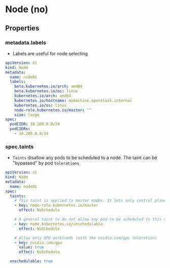 # Node (no)

## Properties

### metadata.labels

- Labels are useful for node selecting

```yaml
apiVersion: v1
kind: Node
metadata:
  name: node01
  labels:
    beta.kubernetes.io/arch: amd64
    beta.kubernetes.io/os: linux
    kubernetes.io/arch: amd64
    kubernetes.io/hostname: mymachine.openstack.internal
    kubernetes.io/os: linux
    node-role.kubernetes.io/master: ""
    size: large
spec:
  podCIDR: 10.200.0.0/24
  podCIDRs:
    - 10.200.0.0/24
```

### spec.taints

- `Taints` disallow any pods to be scheduled to a node. The taint can be "bypassed" by pod `tolerations`

```yaml
apiVersion: v1
kind: Node
metadata:
  name: node01
spec:
  taints:
    # This taint is applied to master nodes. It lets only control plane components (that has the node-role.kubernetes.io/master toleration) to be scheduled to these nodes
    - key: node-role.kubernetes.io/master
      effect: NoSchedule

    # A general taint to do not allow any pod to be scheduled to this node
    - key: node.kubernetes.io/unschedulable
      effect: NoSchedule

    # Allow only GPU workloads (with the nvidia.com/gpu toleration)
    - key: nvidia.com/gpu
      value: true
      effect: NoSchedule

  unschedulable: true
```

